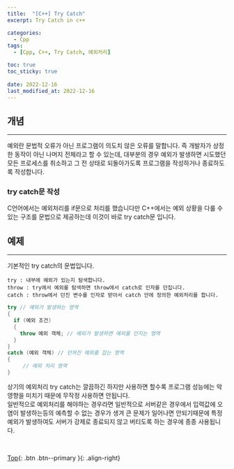 ```yaml
---
title:  "[C++] Try Catch"
excerpt: Try Catch in c++

categories:
  - Cpp
tags:
  - [Cpp, C++, Try Catch, 예외처리]

toc: true
toc_sticky: true
 
date: 2022-12-16
last_modified_at: 2022-12-16
---
```


## 개념
---
예외란 문법적 오류가 아닌 프로그램이 의도치 않은 오류를 말합니다.
즉 개발자가 상정한 동작이 아닌 나머지 전체라고 할 수 있는데, 대부분의 경우 예외가 발생하면 시도했던 모든 프로세스를 취소하고 그 전 상태로 되돌아가도록 프로그램을 작성하거나 종료하도록 작성합니다.

### try catch문 작성
C언어에서는 예외처리를 if문으로 처리를 했습니다만 C++에서는 예외 상황을 다룰 수 있는 구조를 문법으로 제공하는데 이것이 바로 try catch문 입니다.


## 예제
---

기본적인 try catch의 문법입니다.

```
try : 내부에 예외가 있는지 탐색합니다.
throw : try에서 예외를 탐색하면 throw에서 catch로 인자를 던집니다.
catch : throw에서 던진 변수를 인자로 받아서 catch 안에 정의한 예외처리를 합니다.
```

```c++
try // 예외가 발생하는 영역
{
  if (예외 조건)
  {
    throw 예외 객체; // 예외가 발생하면 예외를 던지는 영역
  }
}
catch (예외 객체) // 던져진 예외를 잡는 영역
{ 
     // 예외 처리 영역
}
```

상기의 예외처리 try catch는 깔끔하긴 하지만 사용하면 할수록 프로그램 성능에는 악영향을 미치기 때문에 무작정 사용하면 안됩니다.  <br>
일반적으로 예외처리를 해야하는 경우라면 일반적으로 서버같은 경우에서 입력값에 오염이 발생하는등의 예측할 수 없는 경우가 생겨 큰 문제가 일어나면 안되기때문에 특정 예외가 발생하여도 서버가 강제로 종료되지 않고 버티도록 하는 경우에 종종 사용됩니다.  <br>

<br>

[Top](#){: .btn .btn--primary }{: .align-right}